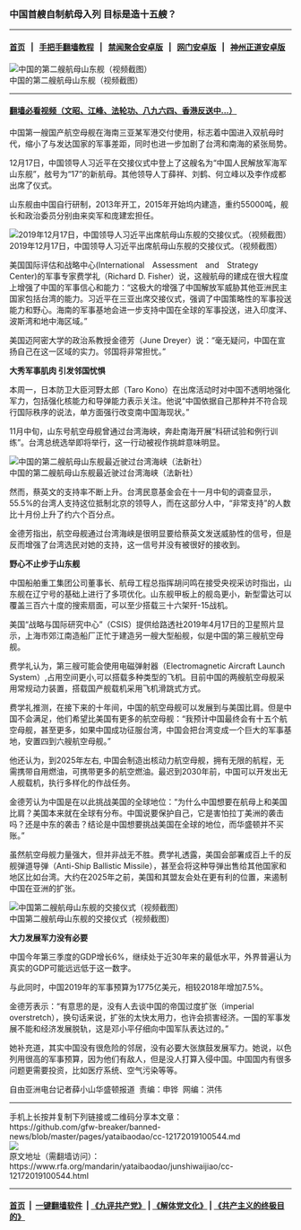 ### 中国首艘自制航母入列  目标是造十五艘？
------------------------

#### [首页](https://github.com/gfw-breaker/banned-news/blob/master/README.md) &nbsp;&nbsp;|&nbsp;&nbsp; [手把手翻墙教程](https://github.com/gfw-breaker/guides/wiki) &nbsp;&nbsp;|&nbsp;&nbsp; [禁闻聚合安卓版](https://github.com/gfw-breaker/bn-android) &nbsp;&nbsp;|&nbsp;&nbsp; [网门安卓版](https://github.com/oGate2/oGate) &nbsp;&nbsp;|&nbsp;&nbsp; [神州正道安卓版](https://github.com/SzzdOgate/update) 



<div id="headerimg">
 <img alt="中国的第二艘航母山东舰（视频截图）" src="https://www.rfa.org/mandarin/yataibaodao/junshiwaijiao/cc-12172019100544.html/yt1217b.jpg/image" title="中国的第二艘航母山东舰（视频截图）"/>
 <div id="headerimgcontents">
  <div id="headerimgcaption">
   <span>
    中国的第二艘航母山东舰（视频截图）
   </span>
   <!-- zoomattribute -->
  </div>
  <!-- headerimgcaption -->
 </div>
 <!-- headerimagecontents -->
</div>

<hr/>


#### [翻墙必看视频（文昭、江峰、法轮功、八九六四、香港反送中...）](https://github.com/gfw-breaker/banned-news/blob/master/pages/link3.md)

<div id="storytext">
 <div>
  <div class="slot_header">
  </div>
 </div>
 <p>
  中国第一艘国产航空母舰在海南三亚某军港交付使用，标志着中国进入双航母时代，缩小了与发达国家的军事差距，同时也进一步加剧了台湾和南海的紧张局势。
 </p>
 <p>
  12月17日，中国领导人习近平在交接仪式中登上了这艘名为“中国人民解放军海军山东舰”，舷号为“17”的新航母。其他领导人丁薛祥、刘鹤、何立峰以及李作成都出席了仪式。
 </p>
 <p>
  山东舰由中国自行研制，2013年开工，2015年开始坞内建造，重约55000吨，舰长和政治委员分别由来奕军和庞建宏担任。
 </p>
 <p>
  <div class="image-inline captioned" style="width:640px;">
   <div style="width:640px;">
    <img alt="2019年12月17日，中国领导人习近平出席航母山东舰的交接仪式。（视频截图）" src="https://www.rfa.org/mandarin/yataibaodao/junshiwaijiao/cc-12172019100544.html/yt1217a.jpg" title="2019年12月17日，中国领导人习近平出席航母山东舰的交接仪式。（视频截图）"/>
   </div>
   <div class="image-caption">
    <span style="width:640px;">
     2019年12月17日，中国领导人习近平出席航母山东舰的交接仪式。（视频截图）
    </span>
    <span class="copyright">
    </span>
   </div>
  </div>
 </p>
 <p>
  美国国际评估和战略中心(International　Assessment　and　Strategy　Center)的军事专家费学礼（Richard D. Fisher）说，这艘航母的建成在很大程度上增强了中国的军事信心和能力：“这极大的增强了中国解放军威胁其他亚洲民主国家包括台湾的能力。习近平在三亚出席交接仪式，强调了中国策略性的军事投送能力和野心。海南的军事基地会进一步支持中国在全球的军事投送，进入印度洋、波斯湾和地中海区域。”
 </p>
 <p>
  美国迈阿密大学的政治系教授金德芳（June Dreyer）说：“毫无疑问，中国在宣扬自己在这一区域的实力。邻国将非常担忧。”
 </p>
 <p>
  <b>
   大秀军事肌肉 引发邻国忧惧
  </b>
  <b>
  </b>
 </p>
 <p>
  <b>
  </b>
 </p>
 <p>
  本周一，日本防卫大臣河野太郎（Taro Kono）在出席活动时对中国不透明地强化军力，包括强化核能力和导弹能力表示关注。他说“中国依据自己那种并不符合现行国际秩序的说法，单方面强行改变南中国海现状。”
 </p>
 <p>
  11月中旬，山东号航空母舰曾通过台湾海峡，奔赴南海开展“科研试验和例行训练”。台湾总统选举即将举行，这一行动被视作挑衅意味明显。
 </p>
 <p>
  <div class="image-inline captioned" style="width:622px;">
   <div style="width:622px;">
    <img alt="中国的第二艘航母山东舰最近驶过台湾海峡（法新社）" src="https://www.rfa.org/mandarin/yataibaodao/junshiwaijiao/cc-12172019100544.html/yt1217d.jpg" title="中国的第二艘航母山东舰最近驶过台湾海峡（法新社）"/>
   </div>
   <div class="image-caption">
    <span style="width:622px;">
     中国的第二艘航母山东舰最近驶过台湾海峡（法新社）
    </span>
    <span class="copyright">
    </span>
   </div>
  </div>
 </p>
 <p>
  然而，蔡英文的支持率不断上升。台湾民意基金会在十一月中旬的调查显示，55.5%的台湾人支持这位抵制北京的领导人，而在这部分人中，“非常支持”的人数比十月份上升了约六个百分点。
 </p>
 <p>
  金德芳指出，航空母舰通过台湾海峡是很明显要给蔡英文发送威胁性的信号，但是反而增强了台湾选民对她的支持，这一信号并没有被很好的接收到。
 </p>
 <p>
 </p>
 <p>
 </p>
 <p>
  <b>
   野心不止步于山东舰
  </b>
  <b>
  </b>
 </p>
 <p>
  中国船舶重工集团公司董事长、航母工程总指挥胡问鸣在接受央视采访时指出，山东舰在辽宁号的基础上进行了多项优化。山东舰甲板上的舰岛更小，新型雷达可以覆盖三百六十度的搜索扇面，可以至少搭载三十六架歼-15战机。
 </p>
 <p>
  美国“战略与国际研究中心”（CSIS）提供给路透社2019年4月17日的卫星照片显示，上海市郊江南造船厂正忙于建造另一艘大型船舰，似是中国的第三艘航空母舰。
 </p>
 <p>
  费学礼认为，第三艘可能会使用电磁弹射器（Electromagnetic Aircraft Launch System）,占用空间更小,可以搭载多种类型的飞机。目前中国的两艘航空母舰采用常规动力装置，搭载国产舰载机采用飞机滑跳式方式。
 </p>
 <p>
  费学礼推测，在接下来的十年间，中国的航空母舰可以发展到与美国比肩。但是中国不会满足，他们希望比美国有更多的航空母舰：“我预计中国最终会有十五个航空母舰，甚至更多，如果中国成功征服台湾，中国会把台湾变成一个巨大的军事基地，安置四到六艘航空母舰。”
 </p>
 <p>
  他还认为，到2025年左右, 中国会制造出核动力航空母舰，拥有无限的航程，无需携带自用燃油，可携带更多的航空燃油。最迟到2030年前，中国可以开发出无人舰载机，执行多样化的作战任务。
 </p>
 <p>
  金德芳认为中国是在以此挑战美国的全球地位：“为什么中国想要在航母上和美国比肩？美国本来就在全球有分布。中国说要保护自己，它是害怕拉丁美洲的袭击吗？还是中东的袭击？结论是中国想要挑战美国在全球的地位，而华盛顿并不买账。”
 </p>
 <p>
  虽然航空母舰力量强大，但并非战无不胜。费学礼透露，美国会部署成百上千的反舰弹道导弹（Anti-Ship Ballistic Missile），甚至会将这种导弹出售给其他国家和地区比如台湾。大约在2025年之前，美国和其盟友会处在更有利的位置，来遏制中国在亚洲的扩张。
 </p>
 <p>
  <div class="image-inline captioned" style="width:622px;">
   <div style="width:622px;">
    <img alt="中国第二艘航母山东舰的交接仪式（视频截图）" src="https://www.rfa.org/mandarin/yataibaodao/junshiwaijiao/cc-12172019100544.html/yt1217c.jpg" title="中国第二艘航母山东舰的交接仪式（视频截图）"/>
   </div>
   <div class="image-caption">
    <span style="width:622px;">
     中国第二艘航母山东舰的交接仪式（视频截图）
    </span>
    <span class="copyright">
    </span>
   </div>
  </div>
 </p>
 <p>
  <b>
   大力发展军力没有必要
  </b>
  <b>
  </b>
 </p>
 <p>
  <b>
  </b>
 </p>
 <p>
  中国今年第三季度的GDP增长6%，继续处于近30年来的最低水平，外界普遍认为真实的GDP可能远远低于这一数字。
 </p>
 <p>
  与此同时，中国2019年的军事预算为1775亿美元，相较2018年增加7.5%。
 </p>
 <p>
  金德芳表示：“有意思的是，没有人去谈中国的帝国过度扩张（imperial overstretch），换句话来说，扩张的太快太用力，也许会损害经济。一国的军事发展不能和经济发展脱轨，这是邓小平仔细向中国军队表达过的。”
 </p>
 <p>
  她补充道，其实中国没有很危险的邻居，没有必要大张旗鼓发展军力。她说，以色列用很高的军事预算，因为他们有敌人，但是没人打算入侵中国。中国国内有很多问题更需要投资，比如医疗系统、空气污染等等。
 </p>
 <p>
 </p>
 <p>
  自由亚洲电台记者薛小山华盛顿报道  责编：申铧  网编：洪伟
 </p>
</div>

<hr/>
手机上长按并复制下列链接或二维码分享本文章：<br/>
https://github.com/gfw-breaker/banned-news/blob/master/pages/yataibaodao/cc-12172019100544.md <br/>
<a href='https://github.com/gfw-breaker/banned-news/blob/master/pages/yataibaodao/cc-12172019100544.md'><img src='https://github.com/gfw-breaker/banned-news/blob/master/pages/yataibaodao/cc-12172019100544.md.png'/></a> <br/>
原文地址（需翻墙访问）：https://www.rfa.org/mandarin/yataibaodao/junshiwaijiao/cc-12172019100544.html


------------------------
#### [首页](https://github.com/gfw-breaker/banned-news/blob/master/README.md) &nbsp;|&nbsp; [一键翻墙软件](https://github.com/gfw-breaker/nogfw/blob/master/README.md) &nbsp;| [《九评共产党》](https://github.com/gfw-breaker/9ping.md/blob/master/README.md#九评之一评共产党是什么) | [《解体党文化》](https://github.com/gfw-breaker/jtdwh.md/blob/master/README.md) | [《共产主义的终极目的》](https://github.com/gfw-breaker/gczydzjmd.md/blob/master/README.md)


<img src='http://gfw-breaker.win/banned-news/pages/yataibaodao/cc-12172019100544.md' width='0px' height='0px'/>